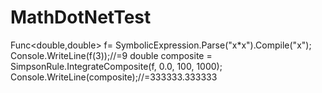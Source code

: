 # MathDotNetTest
Func<double,double> f= SymbolicExpression.Parse("x*x").Compile("x");
Console.WriteLine(f(3));//=9
double composite = SimpsonRule.IntegrateComposite(f, 0.0, 100, 1000);
Console.WriteLine(composite);//=333333.333333